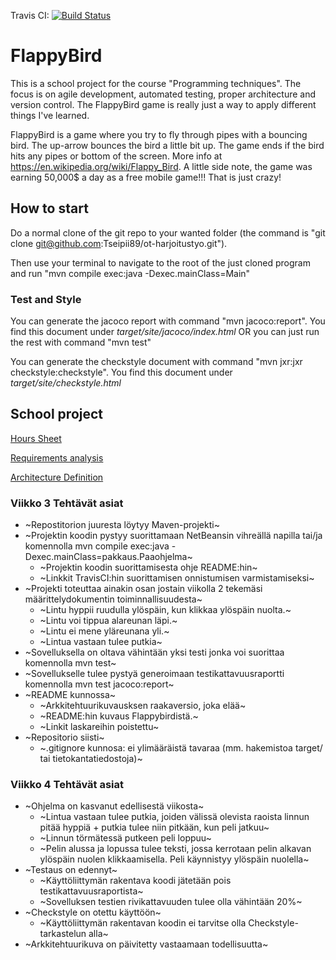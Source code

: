 Travis CI: [![Build Status](https://travis-ci.org/Tseipii89/ot-harjoitustyo.svg?branch=master)](https://travis-ci.org/Tseipii89/ot-harjoitustyo)

# FlappyBird #

This is a school project for the course "Programming techniques". The focus is on agile development, automated testing, proper architecture and version control. The FlappyBird game is really just a way to apply different things I've learned.

FlappyBird is a game where you try to fly through pipes with a bouncing bird. The up-arrow bounces the bird a little bit up. The game ends if the bird hits any pipes or bottom of the screen. More info at <https://en.wikipedia.org/wiki/Flappy_Bird>. A little side note, the game was earning 50,000$ a day as a free mobile game!!! That is just crazy!

## How to start ##

Do a normal clone of the git repo to your wanted folder (the command is "git clone git@github.com:Tseipii89/ot-harjoitustyo.git").

Then use your terminal to navigate to the root of the just cloned program and run "mvn compile exec:java -Dexec.mainClass=Main"

### Test and Style ###

You can generate the jacoco report with command "mvn jacoco:report". You find this document under *target/site/jacoco/index.html* OR you can just run the rest with command "mvn test"

You can generate the checkstyle document with command "mvn jxr:jxr checkstyle:checkstyle". You find this document under *target/site/checkstyle.html*

## School project ##

[Hours Sheet](/dokumentointi/hourSheet.md)

[Requirements analysis](/dokumentointi/Requirements.md)

[Architecture Definition](/dokumentointi/architectureDefinition.md)


### Viikko 3 Tehtävät asiat ###

* ~Repostitorion juuresta löytyy Maven-projekti~
* ~Projektin koodin pystyy suorittamaan NetBeansin vihreällä napilla tai/ja komennolla mvn compile exec:java -Dexec.mainClass=pakkaus.Paaohjelma~
   * ~Projektin koodin suorittamisesta ohje README:hin~
   * ~Linkkit TravisCI:hin suorittamisen onnistumisen varmistamiseksi~
* ~Projekti toteuttaa ainakin osan jostain viikolla 2 tekemäsi määrittelydokumentin toiminnallisuudesta~
   * ~Lintu hyppii ruudulla ylöspäin, kun klikkaa ylöspäin nuolta.~ 
   * ~Lintu voi tippua alareunan läpi.~ 
   * ~Lintu ei mene yläreunana yli.~
   * ~Lintua vastaan tulee putkia~
* ~Sovelluksella on oltava vähintään yksi testi jonka voi suorittaa komennolla mvn test~
* ~Sovellukselle tulee pystyä generoimaan testikattavuusraportti komennolla mvn test jacoco:report~
* ~README kunnossa~
   * ~Arkkitehtuurikuvausksen raakaversio, joka elää~
   * ~README:hin kuvaus Flappybirdistä.~
   * ~Linkit laskareihin poistettu~
* ~Repositorio siisti~
   * ~.gitignore kunnosa: ei ylimääräistä tavaraa (mm. hakemistoa target/ tai tietokantatiedostoja)~


### Viikko 4 Tehtävät asiat ###
 
* ~Ohjelma on kasvanut edellisestä viikosta~
   * ~Lintua vastaan tulee putkia, joiden välissä olevista raoista linnun pitää hyppiä + putkia tulee niin pitkään, kun peli jatkuu~
   * ~Linnun törmätessä putkeen peli loppuu~
   * ~Pelin alussa ja lopussa tulee teksti, jossa kerrotaan pelin alkavan ylöspäin nuolen klikkaamisella. Peli käynnistyy ylöspäin nuolella~
* ~Testaus on edennyt~
   * ~Käyttöliittymän rakentava koodi jätetään pois testikattavuusraportista~
   * ~Sovelluksen testien rivikattavuuden tulee olla vähintään 20%~
* ~Checkstyle on otettu käyttöön~
   * ~Käyttöliittymän rakentavan koodin ei tarvitse olla Checkstyle-tarkastelun alla~
* ~Arkkitehtuurikuva on päivitetty vastaamaan todellisuutta~
